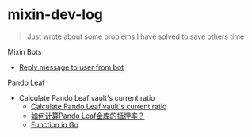 
# mixin-dev-log
> Just wrote about some problems I have solved to save others time

Mixin Bots
- [Reply message to user from bot](MixinBot/CustomerService.md)

Pando Leaf
- Calculate Pando Leaf vault's current ratio
    - [Calculate Pando Leaf vault's current ratio](PandoLeaf/calculate-vault-current-ratio.md)
    - [如何计算Pando Leaf金库的抵押率？](PandoLeaf/calculate-vault-current-ratio-zh.md)
    - [Function in Go](PandoLeaf/calcRatio.go)